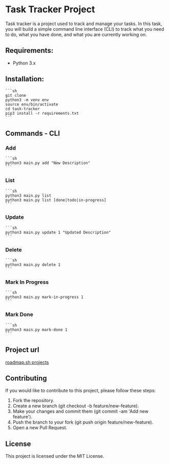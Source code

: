 # Task Tracker Project
Task tracker is a project used to track and manage your tasks. In this task, you will build a simple command line interface (CLI) to track what you need to do, what you have done, and what you are currently working on.

## Requirements:
- Python 3.x

## Installation:
    ```sh   
    git clone
    python3 -m venv env    
    source env/bin/activate
    cd task-tracker
    pip3 install -r requirements.txt
    ``` 
## Commands - CLI
### Add
    ```sh  
    python3 main.py add "New Description"
    ```
### List
    ```sh  
    python3 main.py list
    python3 main.py list [done|todo|in-progress]
    ```
### Update
    ```sh  
    python3 main.py update 1 "Updated Description"
    ```
### Delete
    ```sh  
    python3 main.py delete 1
    ```
### Mark In Progress
    ```sh  
    python3 main.py mark-in-progress 1
    ```
### Mark Done
    ```sh  
    python3 main.py mark-done 1
    ```    
## Project url
[roadmap.sh projects](https://roadmap.sh/projects/task-tracker)

## Contributing
If you would like to contribute to this project, please follow these steps:

1. Fork the repository.
2. Create a new branch (git checkout -b feature/new-feature).
3. Make your changes and commit them (git commit -am 'Add new feature').
4. Push the branch to your fork (git push origin feature/new-feature).
5. Open a new Pull Request.


## License
This project is licensed under the MIT License.